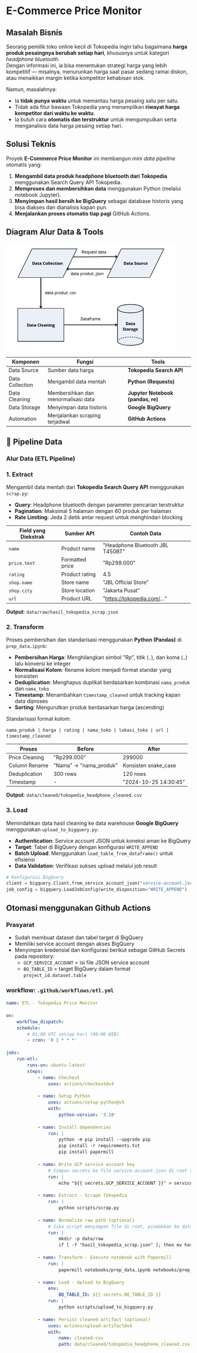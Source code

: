 # E-Commerce Price Monitor

## Masalah Bisnis

Seorang pemilik toko online kecil di Tokopedia ingin tahu bagaimana **harga produk pesaingnya berubah setiap hari**, khususnya untuk kategori *headphone bluetooth*.  
Dengan informasi ini, ia bisa menentukan strategi harga yang lebih kompetitif — misalnya, menurunkan harga saat pasar sedang ramai diskon, atau menaikkan margin ketika kompetitor kehabisan stok.

Namun, masalahnya:
- Ia **tidak punya waktu** untuk memantau harga pesaing satu per satu.
- Tidak ada fitur bawaan Tokopedia yang menampilkan **riwayat harga kompetitor dari waktu ke waktu**.
- Ia butuh cara **otomatis dan terstruktur** untuk mengumpulkan serta menganalisis data harga pesaing setiap hari.



## Solusi Teknis

Proyek **E-Commerce Price Monitor** ini membangun *mini data pipeline* otomatis yang:

1. **Mengambil data produk headphone bluetooth dari Tokopedia** menggunakan Search Query API Tokopedia.
2. **Memproses dan membersihkan data** menggunakan Python (melalui notebook Jupyter).
3. **Menyimpan hasil bersih ke BigQuery** sebagai database historis yang bisa diakses dan dianalisis kapan pun.
4. **Menjalankan proses otomatis tiap pagi** GitHub Actions.


## Diagram Alur Data & Tools


![alt text](image/data-flow-diagram.png)



| Komponen | Fungsi | Tools |
|-----------|---------|--------|
| Data Source | Sumber data harga | **Tokopedia Search API** |
| Data Collection | Mengambil data mentah | **Python (Requests)** |
| Data Cleaning | Membersihkan dan menormalisasi data | **Jupyter Notebook (pandas, re)** |
| Data Storage | Menyimpan data historis | **Google BigQuery** |
| Automation | Menjalankan scraping terjadwal | **GitHub Actions** |



## 🔄 Pipeline Data

### **Alur Data (ETL Pipeline)**

### **1. Extract**
Mengambil data mentah dari **Tokopedia Search Query API** menggunakan `scrap.py`:
- **Query**: Headphone bluetooth dengan parameter pencarian terstruktur
- **Pagination**: Maksimal 5 halaman dengan 60 produk per halaman
- **Rate Limiting**: Jeda 2 detik antar request untuk menghindari blocking

| Field yang Diekstrak | Sumber API | Contoh Data |
|---------------------|------------|-------------|
| `name` | Product name | "Headphone Bluetooth JBL T450BT" |
| `price.text` | Formatted price | "Rp299.000" |
| `rating` | Product rating | 4.5 |
| `shop.name` | Store name | "JBL Official Store" |
| `shop.city` | Store location | "Jakarta Pusat" |
| `url` | Product URL | "https://tokopedia.com/..." |

**Output**: `data/raw/hasil_tokopedia_scrap.json`

### **2. Transform**
Proses pembersihan dan standarisasi menggunakan **Python (Pandas)** di `prep_data.ipynb`:
- **Pembersihan Harga**: Menghilangkan simbol "Rp", titik (`.`), dan koma (`,`) lalu konversi ke integer
- **Normalisasi Kolom**: Rename kolom menjadi format standar yang konsisten
- **Deduplication**: Menghapus duplikat berdasarkan kombinasi `nama_produk` dan `nama_toko`
- **Timestamp**: Menambahkan `timestamp_cleaned` untuk tracking kapan data diproses
- **Sorting**: Mengurutkan produk berdasarkan harga (ascending)

Standarisasi format kolom:
```text
nama_produk | harga | rating | nama_toko | lokasi_toko | url | timestamp_cleaned
```

| Proses | Before | After |
|--------|--------|-------|
| Price Cleaning | "Rp299.000" | 299000 |
| Column Rename | "Nama" → "nama_produk" | Konsisten snake_case |
| Deduplication | 300 rows | 120 rows |
| Timestamp | - | "2024-10-25 14:30:45" |

**Output**: `data/cleaned/tokopedia_headphone_cleaned.csv`

### **3. Load**
Memindahkan data hasil cleaning ke data warehouse **Google BigQuery** menggunakan `upload_to_bigquery.py`:
- **Authentication**: Service account JSON untuk koneksi aman ke BigQuery
- **Target**: Tabel di BigQuery dengan konfigurasi `WRITE_APPEND`
- **Batch Upload**: Menggunakan `load_table_from_dataframe()` untuk efisiensi
- **Data Validation**: Verifikasi sukses upload melalui job result

```python
# Konfigurasi BigQuery
client = bigquery.Client.from_service_account_json("service-account.json")
job_config = bigquery.LoadJobConfig(write_disposition="WRITE_APPEND")
```

## Otomasi menggunakan Github Actions

### Prasyarat
- Sudah membuat dataset dan tabel target di BigQuery
- Memiliki service account dengan akses BigQuery 
- Menyimpan kredensial dan konfigurasi berikut sebagai GitHub Secrets pada repository:
	- `GCP_SERVICE_ACCOUNT` = isi file JSON service account
	- `BQ_TABLE_ID` = target BigQuery dalam format `project_id.dataset.table`

### workflow: `.github/workflows/etl.yml`

```yaml
name: ETL - Tokopedia Price Monitor

on:
	workflow_dispatch:
	schedule:
		# 01:00 UTC setiap hari (08:00 WIB).
		- cron: '0 1 * * *'

jobs:
	run-etl:
		runs-on: ubuntu-latest
		steps:
			- name: Checkout
				uses: actions/checkout@v4

			- name: Setup Python
				uses: actions/setup-python@v5
				with:
					python-version: '3.10'

			- name: Install dependencies
				run: |
					python -m pip install --upgrade pip
					pip install -r requirements.txt
					pip install papermill

			- name: Write GCP service account key
				# Simpan secrets ke file service-account.json di root repo
				run: |
					echo "${{ secrets.GCP_SERVICE_ACCOUNT }}" > service-account.json

			- name: Extract - Scrape Tokopedia
				run: |
					python scripts/scrap.py

			- name: Normalize raw path (optional)
				# Jika script menyimpan file di root, pindahkan ke data/raw agar notebook bisa menemukannya
				run: |
					mkdir -p data/raw
					if [ -f "hasil_tokopedia_scrap.json" ]; then mv hasil_tokopedia_scrap.json data/raw/hasil_tokopedia_scrap.json; fi

			- name: Transform - Execute notebook with Papermill
				run: |
					papermill notebooks/prep_data.ipynb notebooks/prep_data.out.ipynb

			- name: Load - Upload to BigQuery
				env:
					BQ_TABLE_ID: ${{ secrets.BQ_TABLE_ID }}
				run: |
					python scripts/upload_to_bigquery.py

			- name: Persist cleaned artifact (optional)
				uses: actions/upload-artifact@v4
				with:
					name: cleaned-csv
					path: data/cleaned/tokopedia_headphone_cleaned.csv
```
